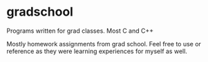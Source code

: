 # gradschool
Programs written for grad classes. Most C and C++

Mostly homework assignments from grad school. Feel free to use or reference as they were learning experiences for myself as well.
